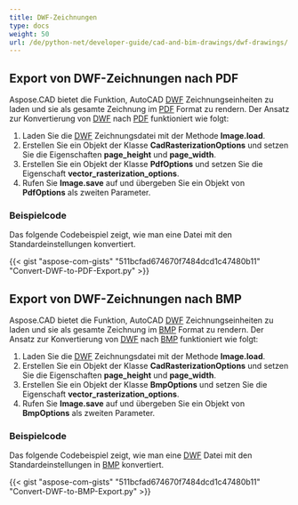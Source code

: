```yaml
---
title: DWF-Zeichnungen
type: docs
weight: 50
url: /de/python-net/developer-guide/cad-and-bim-drawings/dwf-drawings/
---
```


## **Export von DWF-Zeichnungen nach PDF**

Aspose.CAD bietet die Funktion, AutoCAD [DWF](https://docs.fileformat.com/cad/dwf/) Zeichnungseinheiten zu laden und sie als gesamte Zeichnung im [PDF](https://docs.fileformat.com/pdf/) Format zu rendern. Der Ansatz zur Konvertierung von [DWF](https://docs.fileformat.com/cad/dwf/) nach [PDF](https://docs.fileformat.com/pdf/) funktioniert wie folgt:

1. Laden Sie die [DWF](https://docs.fileformat.com/cad/dwf/) Zeichnungsdatei mit der Methode **Image.load**.
1. Erstellen Sie ein Objekt der Klasse **CadRasterizationOptions** und setzen Sie die Eigenschaften **page_height** und **page_width**.
1. Erstellen Sie ein Objekt der Klasse **PdfOptions** und setzen Sie die Eigenschaft **vector_rasterization_options**.
1. Rufen Sie **Image.save** auf und übergeben Sie ein Objekt von **PdfOptions** als zweiten Parameter.

### Beispielcode

Das folgende Codebeispiel zeigt, wie man eine Datei mit den Standardeinstellungen konvertiert.


{{< gist "aspose-com-gists" "511bcfad674670f7484dcd1c47480b11" "Convert-DWF-to-PDF-Export.py" >}}

## **Export von DWF-Zeichnungen nach BMP**

Aspose.CAD bietet die Funktion, AutoCAD [DWF](https://docs.fileformat.com/cad/dwf/) Zeichnungseinheiten zu laden und sie als gesamte Zeichnung im [BMP](https://docs.fileformat.com/image/bmp/) Format zu rendern. Der Ansatz zur Konvertierung von [DWF](https://docs.fileformat.com/cad/dwf/) nach [BMP](https://docs.fileformat.com/image/bmp/) funktioniert wie folgt:

1. Laden Sie die [DWF](https://docs.fileformat.com/cad/dwf/) Zeichnungsdatei mit der Methode **Image.load**.
1. Erstellen Sie ein Objekt der Klasse **CadRasterizationOptions** und setzen Sie die Eigenschaften **page_height** und **page_width**.
1. Erstellen Sie ein Objekt der Klasse **BmpOptions** und setzen Sie die Eigenschaft **vector_rasterization_options**.
1. Rufen Sie **Image.save** auf und übergeben Sie ein Objekt von **BmpOptions** als zweiten Parameter.

### Beispielcode

Das folgende Codebeispiel zeigt, wie man eine [DWF](https://docs.fileformat.com/cad/dwf/) Datei mit den Standardeinstellungen in [BMP](https://docs.fileformat.com/image/bmp/) konvertiert.

{{< gist "aspose-com-gists" "511bcfad674670f7484dcd1c47480b11" "Convert-DWF-to-BMP-Export.py" >}}
